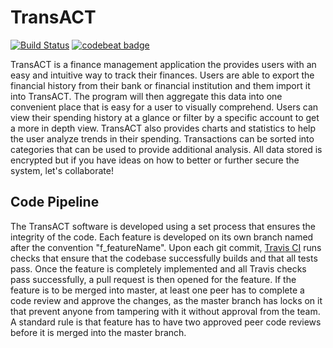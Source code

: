 # TransACT
[![Build Status](https://travis-ci.org/Ledger-Software/Ledger.svg?branch=master)](https://travis-ci.org/Ledger-Software/Ledger)
[![codebeat badge](https://codebeat.co/badges/66645fcb-9975-428c-8a9c-251c02a5a968)](https://codebeat.co/projects/github-com-ledger-software-ledger)

TransACT is a finance management application the provides users with an easy and intuitive way to track their finances. Users are able to export the financial history from their bank or financial institution and them import it into TransACT. The program will then aggregate this data into one convenient place that is easy for a user to visually comprehend. Users can view their spending history at a glance or filter by a specific account to get a more in depth view. TransACT also provides charts and statistics to help the user analyze trends in their spending. Transactions can be sorted into categories that can be used to provide additional analysis. All data stored is encrypted but if you have ideas on how to better or further secure the system, let's collaborate!

## Code Pipeline
The TransACT software is developed using a set process that ensures the integrity of the code. Each feature is developed on its own branch named after the convention "f_featureName". Upon each git commit, [Travis CI](https://travis-ci.org/Ledger-Software/Ledger) runs checks that ensure that the codebase successfully builds and that all tests pass. Once the feature is completely implemented and all Travis checks pass successfully, a pull request is then opened for the feature. If the feature is to be merged into master, at least one peer has to complete a code review and approve the changes, as the master branch has locks on it that prevent anyone from tampering with it without approval from the team. A standard rule is that feature has to have two approved peer code reviews before it is merged into the master branch.
